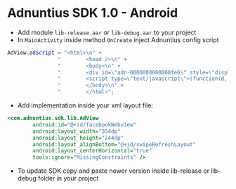 # Adnuntius SDK 1.0 - Android
- Add module `lib-release.aar` or `lib-debug.aar` to your project
- In `MainActivity` inside method `OnCreate` inject Adnuntius config script
```java
AdView.adScript = "<html>\n" +
                "        <head />\n" +
                "        <body>\n" +
                "        <div id=\"adn-0000000000000fe6\" style=\"display:none\"></div>\n" +
                "        <script type=\"text/javascript\">(function(d, s, e, t) { e = d.createElement(s); e.type = 'text/java' + s; e.async = 'async'; e.src = 'http' + ('https:' === location.protocol ? 's' : '') + '://cdn.adnuntius.com/adn.js'; t = d.getElementsByTagName(s)[0]; t.parentNode.insertBefore(e, t); })(document, 'script');window.adn = window.adn || {}; adn.calls = adn.calls || []; adn.calls.push(function() { adn.request({ adUnits: [ {auId: '0000000000000fe6', auW: 320, auH: 480 } ]}); });</script>\n" +
                "        </body>\n" +
                "        </html>";
```
- Add implementation inside your xml layout file:
```xml
<com.adnuntius.sdk.lib.AdView
        android:id="@+id/facebookWebview"
        android:layout_width="354dp"
        android:layout_height="244dp"
        android:layout_alignBottom="@+id/swipeRefreshLayout"
        android:layout_centerHorizontal="true"
        tools:ignore="MissingConstraints" />
```

- To update SDK copy and paste newer version inside lib-release or lib-debug folder in your project
